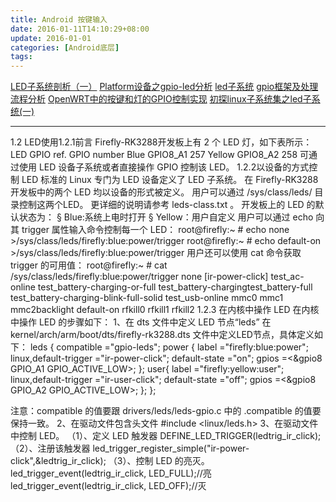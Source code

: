 ```yaml
---
title: Android 按键输入
date: 2016-01-11T14:10:29+08:00
update: 2016-01-01
categories: [Android底层]
tags:
---
```

[LED子系统剖析（一）](http://blog.csdn.net/shiyi_2012/article/details/7456165)
[Platform设备之gpio-led分析](http://blog.chinaunix.net/uid-23373524-id-2426965.html)
[led子系统](http://blog.csdn.net/yuanlulu/article/details/6438841)
[gpio框架及处理流程分析](http://www.cnblogs.com/wenhuisun/archive/2013/04/11/3013951.html)
[OpenWRT中的按键和灯的GPIO控制实现](http://www.cnblogs.com/lagujw/p/4226424.html)
[初探linux子系统集之led子系统(一)](http://blog.csdn.net/eastmoon502136/article/details/37569789)


-----
1.2 LED使用1.2.1前言
Firefly-RK3288开发板上有 2 个 LED 灯，如下表所示：
LED GPIO ref. GPIO number
Blue GPIO8_A1 257
Yellow GPIO8_A2 258
可通过使用 LED 设备子系统或者直接操作 GPIO 控制该 LED。
1.2.2以设备的方式控制 LED
标准的 Linux 专门为 LED 设备定义了 LED 子系统。 在 Firefly-RK3288 开发板中的两个 LED 均以设备的形式被定义。
用户可以通过 /sys/class/leds/ 目录控制这两个LED。
更详细的说明请参考 leds-class.txt 。
开发板上的 LED 的默认状态为：
§ Blue:系统上电时打开
§ Yellow：用户自定义
用户可以通过 echo 向其 trigger 属性输入命令控制每一个 LED：
root@firefly:~ # echo none >/sys/class/leds/firefly:blue:power/trigger
root@firefly:~ # echo default-on >/sys/class/leds/firefly:blue:power/trigger
用户还可以使用 cat 命令获取 trigger 的可用值：
root@firefly:~ # cat /sys/class/leds/firefly:blue:power/trigger
none [ir-power-click] test_ac-online test_battery-charging-or-full test_battery-chargingtest_battery-full test_battery-charging-blink-full-solid test_usb-online mmc0 mmc1 mmc2backlight default-on rfkill0 rfkill1 rfkill2
1.2.3 在内核中操作 LED
在内核中操作 LED 的步骤如下：
1、在 dts 文件中定义 LED 节点“leds”
在kernel/arch/arm/boot/dts/firefly-rk3288.dts 文件中定义LED节点，具体定义如下：
leds {
  compatible ="gpio-leds";
  power {
    label ="firefly:blue:power";
    linux,default-trigger ="ir-power-click";
    default-state ="on";
    gpios =<&gpio8 GPIO_A1 GPIO_ACTIVE_LOW>;
    };
  user{
    label ="firefly:yellow:user";
    linux,default-trigger ="ir-user-click";
    default-state ="off";
    gpios =<&gpio8 GPIO_A2 GPIO_ACTIVE_LOW>;
    };
  };

注意：compatible 的值要跟 drivers/leds/leds-gpio.c 中的 .compatible 的值要保持一致。
2、在驱动文件包含头文件
#include <linux/leds.h>
3、在驱动文件中控制 LED。
（1）、定义 LED 触发器
DEFINE_LED_TRIGGER(ledtrig_ir_click);
（2）、注册该触发器
led_trigger_register_simple("ir-power-click",&ledtrig_ir_click);
（3）、控制 LED 的亮灭。
led_trigger_event(ledtrig_ir_click, LED_FULL);//亮
led_trigger_event(ledtrig_ir_click, LED_OFF);//灭
